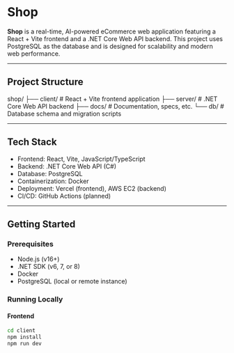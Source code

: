 # Shop

**Shop** is a real-time, AI-powered eCommerce web application featuring a React + Vite frontend and a .NET Core Web API backend. This project uses PostgreSQL as the database and is designed for scalability and modern web performance.

---

## Project Structure

shop/
├── client/        # React + Vite frontend application
├── server/        # .NET Core Web API backend
├── docs/          # Documentation, specs, etc.
└── db/            # Database schema and migration scripts

---

## Tech Stack

- Frontend: React, Vite, JavaScript/TypeScript  
- Backend: .NET Core Web API (C#)  
- Database: PostgreSQL  
- Containerization: Docker  
- Deployment: Vercel (frontend), AWS EC2 (backend)  
- CI/CD: GitHub Actions (planned)  

---

## Getting Started

### Prerequisites

- Node.js (v16+)  
- .NET SDK (v6, 7, or 8)  
- Docker  
- PostgreSQL (local or remote instance)  

### Running Locally

#### Frontend

```bash
cd client
npm install
npm run dev
